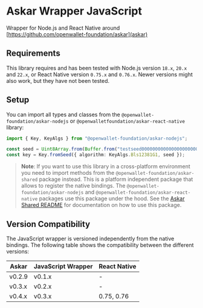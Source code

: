 # Askar Wrapper JavaScript

Wrapper for Node.js and React Native around [https://github.com/openwallet-foundation/askar](askar)

## Requirements

This library requires and has been tested with Node.js version `18.x`, `20.x` and `22.x`, or React Native version `0.75.x` and `0.76.x`. Newer versions might also work, but they have not been tested.

## Setup

You can import all types and classes from the `@openwallet-foundation/askar-nodejs` or `@openwalletfoundation/askar-react-native` library:

```typescript
import { Key, KeyAlgs } from "@openwallet-foundation/askar-nodejs";

const seed = Uint8Array.from(Buffer.from("testseed000000000000000000000001"));
const key = Key.fromSeed({ algorithm: KeyAlgs.Bls12381G1, seed });
```

> **Note**: If you want to use this library in a cross-platform environment you need to import methods from the `@openwallet-foundation/askar-shared` package instead. This is a platform independent package that allows to register the native bindings. The `@openwallet-foundation/askar-nodejs` and `@openwallet-foundation/askar-react-native` packages use this package under the hood. See the [Askar Shared README](https://github.com/openwallet-foundation/askar-wrapper-javascript/tree/main/packages/askar-shared/README.md) for documentation on how to use this package.

## Version Compatibility

The JavaScript wrapper is versioned independently from the native bindings. The following table shows the compatibility between the different versions:

| Askar  | JavaScript Wrapper | React Native |
| ------ | ------------------ | ------------ |
| v0.2.9 | v0.1.x             | -            |
| v0.3.x | v0.2.x             | -            |
| v0.4.x | v0.3.x             | 0.75, 0.76   |
